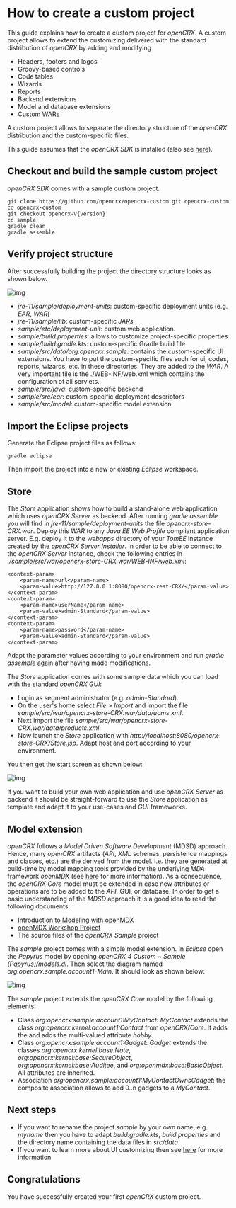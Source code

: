 # How to create a custom project #

This guide explains how to create a custom project for _openCRX_. A custom project allows to extend the customizing delivered with the standard distribution of _openCRX_ by adding and modifying

* Headers, footers and logos
* Groovy-based controls
* Code tables
* Wizards
* Reports
* Backend extensions
* Model and database extensions
* Custom WARs

A custom project allows to separate the directory structure of the _openCRX_ distribution and the custom-specific files.

This guide assumes that the _openCRX SDK_ is installed (also see [here](Sdk/BuildFromSource.md)).

## Checkout and build the sample custom project ##

_openCRX SDK_ comes with a sample custom project.

```
git clone https://github.com/opencrx/opencrx-custom.git opencrx-custom
cd opencrx-custom
git checkout opencrx-v{version}
cd sample
gradle clean
gradle assemble
```

## Verify project structure ##
After successfully building the project the directory structure looks as shown below.

![img](files/CustomProject/pic150.png)

* _jre-11/sample/deployment-units_: custom-specific deployment units (e.g. _EAR_, _WAR_)
* _jre-11/sample/lib_: custom-specific _JARs_
* _sample/etc/deployment-unit_: custom web application.
* _sample/build.properties_: allows to customize project-specific properties
* _sample/build.gradle.kts_: custom-specific Gradle build file
* _sample/src/data/org.opencrx.sample_: contains the custom-specific UI extensions. You have to put the custom-specific files such for ui, codes, reports, wizards, etc. in these directories. They are added to the _WAR_. A very important file is the ./WEB-INF/web.xml which contains the configuration of all servlets.
* _sample/src/java_: custom-specific backend
* _sample/src/ear_: custom-specific deployment descriptors
* _sample/src/model_: custom-specific model extension

## Import the Eclipse projects ##
Generate the Eclipse project files as follows:

```
gradle eclipse
```

Then import the project into a new or existing _Eclipse_ workspace.

## Store ##
The _Store_ application shows how to build a stand-alone web application which uses _openCRX Server_ as
backend. After running _gradle assemble_ you will find in _jre-11/sample/deployment-units_ the file _opencrx-store-CRX.war_.
Deploy this _WAR_ to any _Java EE Web Profile_ compliant application server. E.g. deploy it to the _webapps_ directory of
your _TomEE_ instance created by the _openCRX Server Installer_. In order to be able to connect to the
_openCRX Server_ instance, check the following entries in _./sample/src/war/opencrx-store-CRX.war/WEB-INF/web.xml_:

```
<context-param>
	<param-name>url</param-name>
	<param-value>http://127.0.0.1:8080/opencrx-rest-CRX/</param-value>
</context-param>
<context-param>
	<param-name>userName</param-name>
	<param-value>admin-Standard</param-value>
</context-param>
<context-param>
	<param-name>password</param-name>
	<param-value>admin-Standard</param-value>
</context-param>
```

Adapt the parameter values according to your environment and run _gradle assemble_ again after having made modifications.

The _Store_ application comes with some sample data which you can load with the standard _openCRX GUI_:

* Login as segment administrator (e.g. _admin-Standard_).
* On the user's home select _File > Import_ and import the file _sample/src/war/opencrx-store-CRX.war/data/uoms.xml_.
* Next import the file _sample/src/war/opencrx-store-CRX.war/data/products.xml_.
* Now launch the _Store_ application with _http://localhost:8080/opencrx-store-CRX/Store.jsp_. Adapt host and
  port according to your environment.
  
You then get the start screen as shown below:

![img](files/CustomProject/pic140.png)

If you want to build your own web application and use _openCRX Server_ as backend it should be
straight-forward to use the _Store_ application as template and adapt it to your use-cases and
_GUI_ frameworks.

## Model extension ##
_openCRX_ follows a _Model Driven Software Development_ (MDSD) approach. Hence, many _openCRX_ artifacts (_API_,
_XML_ schemas, persistence mappings and classes, etc.) are the derived from the model. I.e. they are generated 
at build-time by model mapping tools provided by the underlying _MDA_ framework 
_openMDX_ (see [here](http://www.opencrx.org) for more information). As a consequence, the _openCRX Core_ model 
must be extended in case new attributes or operations are to be added to the _API_, GUI, or database. In order 
to get a basic understanding of the _MDSD_ approach it is a good idea to read the following documents:

* [Introduction to Modeling with openMDX](https://github.com/openmdx/openmdx-documentation/blob/master/Modeling/README.md) 
* [openMDX Workshop Project](https://github.com/openmdx/openmdx-documentation/blob/master/Sdk/Workshop.md)
* The source files of the _openCRX Sample_ project

The _sample_ project comes with a simple model extension. In _Eclipse_ open the _Papyrus_ model by opening
_openCRX 4 Custom ~ Sample (Papyrus)/models.di_. Then select the diagram named _org.opencrx.sample.account1-Main_. It 
should look as shown below:

![img](files/CustomProject/pic160.png)

The _sample_ project extends the _openCRX Core_ model by the following elements:

* Class _org:opencrx:sample:account1:MyContact_: _MyContact_ extends the class _org:opencrx:kernel:account1:Contact_ 
  from _openCRX/Core_. It adds the  and adds the multi-valued attribute _hobby_.
* Class _org:opencrx:sample:account1:Gadget_: _Gadget_ extends the classes _org:opencrx:kernel:base:Note_, 
  _org:opencrx:kernel:base:SecureObject_, _org:opencrx:kernel:base:Auditee_, and _org:openmdx:base:BasicObject_. 
  All attributes are inherited.
* Association _org:opencrx:sample:account1:MyContactOwnsGadget_: the composite association allows to add 0..n gadgets
  to a _MyContact_. 

## Next steps ##
* If you want to rename the project _sample_ by your own name, e.g. _myname_ then you have to adapt _build.gradle.kts_, _build.properties_ and the directory name containing the data files in _src/data_
* If you want to learn more about UI customizing then see [here](http://www.opencrx.org/documents.htm) for more information

## Congratulations ##
You have successfully created your first _openCRX_ custom project.
